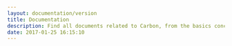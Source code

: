 ```yaml
---
layout: documentation/version
title: Documentation
description: Find all documents related to Carbon, from the basics concepts of Linked Data to the GUI.
date: 2017-01-25 16:15:10
---
```



